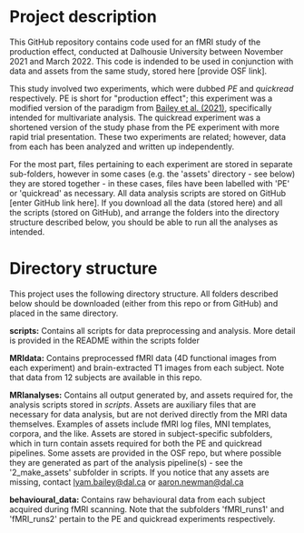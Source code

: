 # Project description
This GitHub repository contains code used for an fMRI study of the production effect, conducted at Dalhousie University between November 2021 and March 2022. This code is indended to be used in conjunction with data and assets from the same study, stored here [provide OSF link].

This study involved two experiments, which were dubbed _PE_ and _quickread_ respectively. PE is short for "production effect"; this experiment was a modified version of the paradigm from [Bailey et al. (2021)][1], specifically intended for multivariate analysis. The quickread experiment was a shortened version of the study phase from the PE experiment with more rapid trial presentation. These two experiments are related; however, data from each has been analyzed and written up independently. 

For the most part, files pertaining to each experiment are stored in separate sub-folders, however in some cases (e.g. the 'assets' directory - see below) they are stored together - in these cases, files have been labelled with 'PE' or 'quickread' as necessary. All data analysis scripts are stored on GitHub [enter GitHub link here]. If you download all the data (stored here) and all the scripts (stored on GitHub), and arrange the folders into the directory structure described below, you should be able to run all the analyses as intended.

# Directory structure
This project uses the following directory structure. All folders described below should be downloaded (either from this repo or from GitHub) and placed in the same directory.

**scripts:** Contains all scripts for data preprocessing and analysis. More detail is provided in the README within the scripts folder

**MRIdata:** Contains preprocessed fMRI data (4D functional images from each experiment) and brain-extracted T1 images from each subject. Note that data from 12 subjects are available in this repo.

**MRIanalyses:** Contains all output generated by, and assets required for, the analysis scripts stored in *scripts*. Assets are auxiliary files that are necessary for data analysis, but are not derived directly from the MRI data themselves. Examples of assets include fMRI log files, MNI templates, corpora, and the like. Assets are stored in subject-specific subfolders, which in turn contain assets required for both the PE and quickread pipelines. Some assets are provided in the OSF repo, but where possible they are generated as part of the analysis pipeline(s) - see the '2_make_assets' subfolder in scripts. If you notice that any assets are missing, contact lyam.bailey@dal.ca or aaron.newman@dal.ca

**behavioural_data:**  Contains raw behavioural data from each subject acquired during fMRI scanning. Note that the subfolders 'fMRI_runs1' and 'fMRI_runs2' pertain to the PE and quickread experiments respectively. 

[1]: https://doi.org/10.1016/j.bandc.2021.105757
